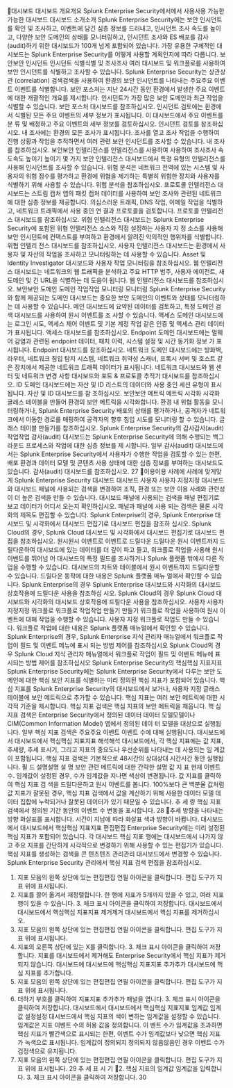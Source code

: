 대시보드 대시보드 개요개요
Splunk Enterprise Security에서에서 사용사용 가능한 가능한 대시보드 대시보드 소개소개
Splunk Enterprise Security에는 보안 인시던트를 확인 및 조사하고, 이벤트에 담긴 심층 정보를 드러내고, 인시던트 조사 속도를 높이고, 다양한 보안 도메인의 상태를 모니터링하고, 인시던트 조사와 ES 배포를 감사(audit)하기 위한 대시보드가 100개 넘게 포함되어 있습니다.
가장 유용한 구체적인 대시보드는 Splunk Enterprise Security를 어떻게 사용할 계획인지에 따라 다릅니다.
보안보안 인시던트 인시던트 식별식별 및 조사조사
여러 대시보드 및 워크플로를 사용하여 보안 인시던트를 식별하고 조사할 수 있습니다. Splunk Enterprise Security는 상관상관 (correlation) 검색검색을 사용하여 환경의 보안 인시던트를 나타내는 주요주요 이벤트 이벤트를 식별합니다.
보안 포스처는 지난 24시간 동안 환경에서 발생한 주요 이벤트에 대한 개괄적인 개요를 제시합니다. 인시던트가 가장 많은 보안 도메인과 최근 작업을 식별할 수 있습니다. 보안 포스처 대시보드를 참조하십시오. 인시던트 검토에는 환경에서 식별된 모든 주요 이벤트의 세부 정보가 표시됩니다. 이 대시보드에서 주요 이벤트를 분 류 및 배정하고 주요 이벤트의 세부 정보를 검토하십시오. 인시던트 검토를 참조하십시오. 내 조사에는 환경의 모든 조사가 표시됩니다. 조사를 열고 조사 작업을 수행하여 진행 상황과 작업을 추적하면서 여러 관련 보안 인시던트를 조사할 수 있습니다. 내 조사를 참조하십시오.
보안보안 인텔리전스를 인텔리전스를 사용하여 사용하여 조사조사 속도속도 높이기 높이기
몇 가지 보안 인텔리전스 대시보드에서 특정 유형의 인텔리전스를 사용해 인시던트를 조사할 수 있습니다.
위험 분석은 네트워크 전역에 있는 시스템 및 사용자의 위험 점수를 평가하고 환경에 위협을 제기하는 특별히 위험한 장치와 사용자를 식별하기 위해 사용할 수 있습니다. 위험 분석을 참조하십시오. 프로토콜 인텔리전스 대시보드는 스트림 캡처 앱의 패킷 캡처 데이터를 사용하여 보안 조사와 관련된 네트워크에 대한 심층 정보를 제공합니다. 의심스러운 트래픽, DNS 작업, 이메일 작업을 식별하고, 네트워크 트래픽에서 사용 중인 연 결과 프로토콜을 검토합니다. 프로토콜 인텔리전스 대시보드를 참조하십시오. 위협 인텔리전스 대시보드는 Splunk Enterprise Security에 포함된 위협 인텔리전스 소스와 직접 설정하는 사용자 지 정 소스를 사용해 보안 인시던트에 컨텍스트를 부여하고 환경에서 알려진 악의적인 행위자를 식별합니다. 위협 인텔리 전스 대시보드를 참조하십시오. 사용자 인텔리전스 대시보드는 환경에서 사용자 및 자산의 작업을 조사하고 모니터링하는 데 사용할 수 있습니다. Asset 및 Identity Investigator 대시보드와 사용자 작업 모니터링을 참조하십시오. 웹 인텔리전스 대시보드는 네트워크의 웹 트래픽을 분석하고 주요 HTTP 범주, 사용자 에이전트, 새 도메인 및 긴 URL을 식별하는 데 도움이 됩니다. 웹 인텔리전스 대시보드를 참조하십시오.
보안보안 도메인 도메인 작업작업 모니터링 모니터링
Splunk Enterprise Security와 함께 제공되는 도메인 대시보드는 중요한 보안 도메인의 이벤트와 상태를 모니터링하는 데 사용할 수 있습니다. 메인 대시보드에 요약된 데이터를 검토하고, 특정 도메인 검색 대시보드를 사용하여 원시 이벤트를 조 사할 수 있습니다.
액세스 도메인 대시보드에는 로그인 시도, 액세스 제어 이벤트 및 기본 계정 작업 같은 인증 및 액세스 관리 데이터가 표시됩니다. 액세스 대시보드를 참조하십시오. Endpoint 도메인 대시보드에는 멀웨어 감염과 관련된 endpoint 데이터, 패치 이력, 시스템 설정 및 시간 동기화 정보 가 표시됩니다. Endpoint 대시보드를 참조하십시오. 네트워크 도메인 대시보드에는 방화벽, 라우터, 네트워크 침입 탐지 시스템, 네트워크 취약성 스캐너, 프록시 서버 및 호스트 같은 장치에서 제공한 네트워크 트래픽 데이터가 표시됩니다. 네트워크 대시보드와 웹 센터 및 네트워크 변경 사항 대시보드와 포트 & 프로토콜 추적기 대시보드를 참조하십시오. ID 도메인 대시보드에는 자산 및 ID 리스트의 데이터와 사용 중인 세션 유형이 표시됩니다. 자산 및 ID 대시보드를 참 조하십시오.
보안보안 메트릭 메트릭 시각화 시각화
글래스 테이블을 만들어 환경의 보안 메트릭을 시각화합니다. 환경 내 위협 활동을 모니터링하거나, Splunk Enterprise Security 배포의 상태를 평가하거나, 공격자가 네트워크에서 이동한 경로를 매핑하여 공격자의 향후 침입 시도를 모니터링 할 수 있습니다. 글래스 테이블 만들기를 참조하십시오.
Splunk Enterprise Security의 감사감사(audit) 작업작업
감사(audit) 대시보드는 Splunk Enterprise Security에 의해 수행되는 백그라운드 프로세스와 작업에 대한 심층 정보를 제 시합니다. 일부 감사(audit) 대시보드에서는 Splunk Enterprise Security에서 사용자가 수행한 작업을 검토할 수 있는 한편, 배포 환경과 데이터 모델 및 콘텐츠 사용 상태에 대한 심층 정보를 부여하는 대시보드도 있습니다. 감사(audit) 대시보드를 참조하십시오.
27
이용이용 사례에 사례에 맞게맞게 Splunk Enterprise Security 대시보드 대시보드 사용자 사용자 지정지정
대시보드와 대시보드 패널에 사용되는 검색을 변경하여 조직, 환경 또는 보안 이용 사례와 관련성이 더 높은 검색을 만들 수 있습니다. 대시보드 패널에 사용되는 검색을 패널 편집기로 보고 데이터가 어디서 오는지 확인하십시오. 패널과 패널에 사용 되는 검색은 물론 시각화의 제목도 편집할 수 있습니다.
Splunk Enterprise의 경우, Splunk Enterprise 대시보드 및 시각화에서 대시보드 편집기로 대시보드 편집을 참조하 십시오. Splunk Cloud의 경우, Splunk Cloud 대시보드 및 시각화에서 대시보드 편집기로 대시보드 편집을 참조하십시오.
원시원시 이벤트로 이벤트로 드릴다운 드릴다운
원시 이벤트까지 드릴다운하여 대시보드에 있는 데이터를 더 깊이 파고 들고, 워크플로 작업을 사용해 원시 이벤트를 뛰어넘 어 대시보드의 특정 필드를 조사하거나 Splunk 플랫폼 밖에서 다른 작업을 수행할 수 있습니다.
대시보드의 차트와 테이블에서 원시 이벤트까지 드릴다운할 수 있습니다. 드릴다운 동작에 대한 내용은 Splunk 플랫폼 매뉴 얼에서 확인할 수 있습니다.
Splunk Enterprise의 경우 Splunk Enterprise 대시보드와 시각화의 대시보드 상호작용에 드릴다운 사용을 참조하십 시오. Splunk Cloud의 경우 Splunk Cloud 대시보드와 시각화의 대시보드 상호작용에 드릴다운 사용을 참조하십시오.
사용자 사용자 지정지정 워크플로 워크플로 작업작업 만들기 만들기
워크플로 작업을 사용하여 원시 이벤트에 대해 작업을 수행할 수 있습니다. 사용자 지정 워크플로 작업도 만들 수 있습니다. 워크플로 작업에 대한 내용은 Splunk 플랫폼 매뉴얼에서 확인할 수 있습니다.
Splunk Enterprise의 경우, Splunk Enterprise 지식 관리자 매뉴얼에서 워크플로 작업이 필드 및 이벤트 메뉴에 표시 되는 방법 제어를 참조하십시오 Splunk Cloud의 경우 Splunk Cloud 지식 관리자 매뉴얼에서 워크플로 작업이 필드 및 이벤트 메뉴에 표시되는 방법 제어를 참조하십시오
Splunk Enterprise Security의 핵심핵심 지표지표
Splunk Enterprise Security에는 Splunk Enterprise Security에서 다루는 보안 도메인에 대한 핵심 보안 지표를 식별하는 미리 정의된 핵심 지표가 포함되어 있습니다. 핵심 지표를 Splunk Enterprise Security의 대시보드에서 보거나, 사용자 지정 글래스 테이블에 보안 메트릭으로 추가할 수 있습니다.
핵심 지표는 여러 보안 메트릭에 대한 시각적 기준을 제시합니다. 핵심 지표 검색은 핵심 지표의 보안 메트릭을 채웁니다. 핵 심 지표 검색은 Enterprise Security에서 정의된 데이터 데이터 모델모델이나 CIM(Common Information Model) 앱에서 정의된 데이 터 모델을 대상으로 실행됩니다. 일부 핵심 지표 검색은 주요주요 이벤트 이벤트 수에 대해 실행됩니다.
대시보드에서 대시보드에서 핵심핵심 지표지표 해석해석
대시보드에서, 각 핵심 지표에는 값 지표, 추세량, 추세 표시기, 그리고 지표의 중요도나 우선순위를 나타내는 데 사용되는 임 계값이 포함됩니다. 핵심 지표 검색은 기본적으로 48시간의 상대상대 시간시간 동안 실행됩니다.
필 드
설명설명
설 명
보안 관련 메트릭에 대한 간략한 설명
값 지 표
현재 이벤트 수. 임계값이 설정된 경우, 수가 임계값을 지나면 색상이 변경됩니다. 값 지표를 클릭하여 핵심 지표 검 색을 드릴다운하고 원시 이벤트를 봅니다. 100%보다 큰 백분율 값처럼 값 지표가 잘못된 경우, 핵심 지표 검색에서 값을 계산하기 위해 사용한 데이터 모델 데이터 집합에 누락되거나 잘못된 데이터가 있기 때문일 수 있습니다.
추 세 량
핵심 지표 검색에서 정의된 기간 동안의 이벤트 수 변동을 표시합니다.
28
추세 방향을 나타내는 방향 화살표를 표시합니다. 시간이 지남에 따라 화살표 색과 방향이 바뀝니다.
대시보드에서 대시보드에서 핵심핵심 지표지표 편집편집
Enterprise Security에는 미리 설정된 핵심 지표가 포함되어 있습니다. 각 대시보드 핵심 지표 행에는 대시보드에서 나가지 않고 주요 지표를 간단하게 시각적으로 변경하기 위해 사용할 수 있는 편집기가 있습니다. 핵심 지표를 생성하는 검색을 콘 텐츠텐츠 관리관리 대시보드에서 변경할 수 있습니다. Splunk Enterprise Security 관리에서 핵심 지표 검색 편집을 참조하십시오.
1. 지표 모음의 왼쪽 상단에 있는 편집편집 연필 아이콘을 클릭합니다. 편집 도구가 지표 위에 표시됩니다.
2. 지표를 끌어 옮겨서 재정렬합니다. 한 행에 지표가 5개까지 있을 수 있고, 여러 지표 행이 있을 수 있습니다. 3. 체크 표시 아이콘을 클릭하여 저장합니다.
대시보드에서 대시보드에서 핵심핵심 지표지표 제거제거
대시보드에서 핵심 지표를 제거하십시오.
1. 지표 모음의 왼쪽 상단에 있는 편집편집 연필 아이콘을 클릭합니다. 편집 도구가 지표 위에 표시됩니다.
2. 지표의 오른쪽 상단에 있는 X를 클릭합니다. 3. 체크 표시 아이콘을 클릭하여 저장합니다.
지표를 대시보드에서 제거해도 Enterprise Security에서 핵심 지표가 제거되지 않습니다.
대시보드에 대시보드에 핵심핵심 지표지표 추가추가
대시보드에 핵심 지표를 추가합니다.
1. 지표 모음의 왼쪽 상단에 있는 편집편집 연필 아이콘을 클릭합니다. 편집 도구가 지표 위에 표시됩니다.
2. 더하기 부호를 클릭하여 지표지표 추가추가 패널을 엽니다. 3. 체크 표시 아이콘을 클릭하여 저장합니다.
대시보드에서 대시보드에서 핵심핵심 지표지표 임계값 임계값 설정설정
대시보드에서 핵심 지표의 색이 변하는 임계값을 설정할 수 있습니다. 임계값은 지표 이벤트 수의 허용 값을 정의합니다. 이 벤트 수가 임계값을 초과하면 핵심 지표가 빨간색으로 표시되는 한편, 이벤트 수가 임계값보다 낮으면 핵심 지표가 녹색으로 표시됩니다. 임계값이 정의되지 정의되지 않음않음인 경우 이벤트 수가 검정색으로 유지됩니다.
1. 지표 모음의 왼쪽 상단에 있는 편집편집 연필 아이콘을 클릭합니다. 편집 도구가 지표 위에 표시됩니다.
29
추 세 표 시 기
2. 핵심 지표의 임계값 임계값을 입력합니다. 3. 체크 표시 아이콘을 클릭하여 저장합니다.
30
